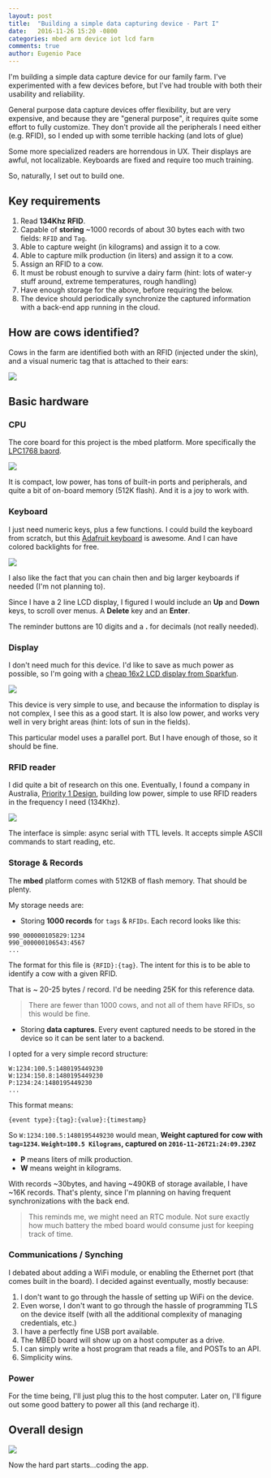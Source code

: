 ```yaml
---
layout: post
title:  "Building a simple data capturing device - Part I"
date:   2016-11-26 15:20 -0800
categories: mbed arm device iot lcd farm
comments: true
author: Eugenio Pace
---
```


I'm building a simple data capture device for our family farm. I've experimented with a few devices before, but I've had trouble with both their usability and reliability.

General purpose data capture devices offer flexibility, but are very expensive, and because they are "general purpose", it requires quite some effort to fully customize. They don't provide all the peripherals I need either (e.g. RFID), so I ended up with some terrible hacking (and lots of glue)

Some more specialized readers are horrendous in UX. Their displays are awful, not localizable. Keyboards are fixed and require too much training.

So, naturally, I set out to build one.

## Key requirements

1. Read **134Khz RFID**.
2. Capable of **storing** ~1000 records of about 30 bytes each with two fields: `RFID` and `Tag`.
3. Able to capture weight (in kilograms) and assign it to a cow.
4. Able to capture milk production (in liters) and assign it to a cow.
5. Assign an RFID to a cow.
6. It must be robust enough to survive a dairy farm (hint: lots of water-y stuff around, extreme temperatures, rough handling)
7. Have enough storage for the above, before requiring the below.
7. The device should periodically synchronize the captured information with a back-end app running in the cloud.

## How are cows identified?

Cows in the farm are identified both with an RFID (injected under the skin), and a visual numeric tag that is attached to their ears:

![](/media/cow-tag.png)

## Basic hardware

### CPU

The core board for this project is the mbed platform. More specifically the [LPC1768 baord](https://developer.mbed.org/platforms/mbed-LPC1768/).

![](/media/mbed.png)

It is compact, low power, has tons of built-in ports and peripherals, and quite a bit of on-board memory (512K flash). And it is a joy to work with.

### Keyboard

I just need numeric keys, plus a few functions. I could build the keyboard from scratch, but this [Adafruit keyboard](https://learn.adafruit.com/adafruit-trellis-diy-open-source-led-keypad/overview) is awesome. And I can have colored backlights for free.

![](/media/adafruit-trellis.png)

I also like the fact that you can chain then and big larger keyboards if needed (I'm not planning to).

Since I have a 2 line LCD display, I figured I would include an **Up** and **Down** keys, to scroll over menus. A **Delete** key and an **Enter**.

The reminder buttons are 10 digits and a **.** for decimals (not really needed).

### Display

I don't need much for this device. I'd like to save as much power as possible, so I'm going with a [cheap 16x2 LCD display from Sparkfun]().

![](/media/lcd.png)

This device is very simple to use, and because the information to display is not complex, I see this as a good start. It is also low power, and works very well in very bright areas (hint: lots of sun in the fields). 

This particular model uses a parallel port. But I have enough of those, so it should be fine.

### RFID reader

I did quite a bit of research on this one. Eventually, I found a company in Australia, [Priority 1 Design](http://www.priority1design.com.au/shopfront/index.php?main_page=product_info&products_id=18&zenid=galhvnekb48tsjd0d6alcfpgb1), building low power, simple to use RFID readers in the frequency I need (134Khz). 

![](/media/rfid.png)

The interface is simple: async serial with TTL levels. It accepts simple ASCII commands to start reading, etc.

### Storage & Records

The **mbed** platform comes with 512KB of flash memory. That should be plenty. 

My storage needs are:

* Storing **1000 records** for `tags` & `RFIDs`. Each record looks like this:

```
990_000000105829:1234
990_000000106543:4567 
...
```
The format for this file is `{RFID}:{tag}`. The intent for this is to be able to identify a cow with a given RFID.

That is ~ 20-25 bytes / record. I'd be needing 25K for this reference data.

> There are fewer than 1000 cows, and not all of them have RFIDs, so this would be fine.

* Storing **data captures**. Every event captured needs to be stored in the device so it can be sent later to a backend.

I opted for a very simple record structure:

```
W:1234:100.5:1480195449230
W:1234:150.8:1480195449230
P:1234:24:1480195449230
...

```

This format means:

`{event type}:{tag}:{value}:{timestamp}`

So `W:1234:100.5:1480195449230` would mean, **Weight captured for cow with `tag=1234`. `Weight=100.5 Kilograms`, captured on `2016-11-26T21:24:09.230Z`**

* **P** means liters of milk production.
* **W** means weight in kilograms.

With records ~30bytes, and having ~490KB of storage available, I have ~16K records. That's plenty, since I'm planning on having frequent synchronizations with the back end.

> This reminds me, we might need an RTC module. Not sure exactly how much battery the mbed board would consume just for keeping track of time.

### Communications / Synching

I debated about adding a WiFi module, or enabling the Ethernet port (that comes built in the board). I decided against eventually, mostly because: 

1. I don't want to go through the hassle of setting up WiFi on the device.
2. Even worse, I don't want to go through the hassle of programming TLS on the device itself (with all the additional complexity of managing credentials, etc.)
3. I have a perfectly fine USB port available.
4. The MBED board will show up on a host computer as a drive.
5. I can simply write a host program that reads a file, and POSTs to an API. 
6. Simplicity wins.

### Power

For the time being, I'll just plug this to the host computer. Later on, I'll figure out some good battery to power all this (and recharge it).

## Overall design

![](https://docs.google.com/drawings/d/e/2PACX-1vRVzVeWt4skrmLk0DzHUWDUI66LismuURn54U3E2bD8OZwQolcblL4BEFqGUPi9jGwA5uxqpywBItAA/pub?w=797&h=527)


Now the hard part starts...coding the app.
